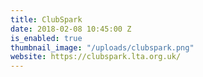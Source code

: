 ```yaml
---
title: ClubSpark
date: 2018-02-08 10:45:00 Z
is_enabled: true
thumbnail_image: "/uploads/clubspark.png"
website: https://clubspark.lta.org.uk/
---
```


